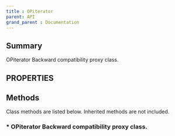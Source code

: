 ```yaml
---
title : OPiterator
parent: API
grand_parent : Documentation
---
```

## Summary
OPiterator Backward compatibility proxy class.
## PROPERTIES
## Methods
Class methods are listed below. Inherited methods are not included.
### * OPiterator Backward compatibility proxy class.

